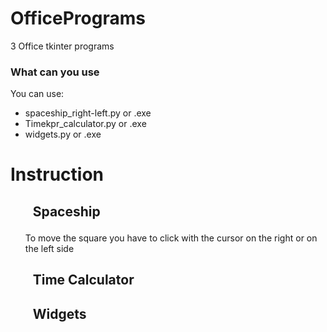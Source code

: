 # OfficePrograms
3 Office tkinter programs

### What can you use

You can use:
<ul>
  <li>spaceship_right-left.py or .exe
  <li>Timekpr_calculator.py or .exe
  <li>widgets.py or .exe
</ul>

# Instruction 

## <ul>Spaceship</ul>
  <ul>To move the square you have to click with the cursor on the right or on the left side</ul>

## <ul>Time Calculator</ul>

## <ul>Widgets</ul>
